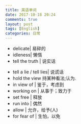```yaml
---
title: 英语单词
date: 2017-10-18 20:24
comments: true
layout: post
tags: [English]
categories: 日常
---
```


- delicate| 易碎的
- idleness| 懒惰
- tell the truth | 说实话

<!--more-->

- tell a lie / tell lies| 说谎话
- hold the view 持某种看法;认为.
- in view of | 鉴于，考虑到
- working on | 从事于；致力于
- set free | 释放
- run into | 偶然
- allow | 允许，给予(人)
- for fear of | 生怕，以免
